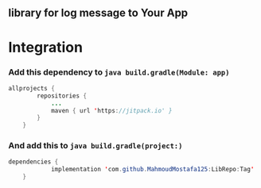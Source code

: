 ## library for log message to Your App


# Integration


### Add this dependency to  ```java build.gradle(Module: app) ```

```java
allprojects {
		repositories {
			...
			maven { url 'https://jitpack.io' }
		}
	}
```


### And add this to   ```java build.gradle(project:)```

```java
dependencies {
	        implementation 'com.github.MahmoudMostafa125:LibRepo:Tag'
	}
 ``` 

